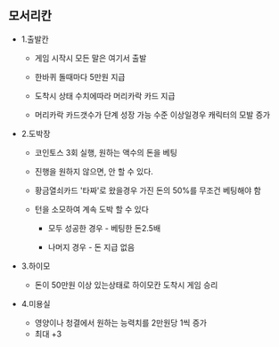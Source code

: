 ## 모서리칸

- 1.출발칸

  - 게임 시작시 모든 말은 여기서 출발

  - 한바퀴 돌때마다 5만원 지급

  - 도착시 상태 수치에따라 머리카락 카드 지급

  - 머리카락 카드갯수가 단계 성장 가능 수준 이상일경우 캐릭터의 모발 증가


- 2.도박장

  - 코인토스 3회 실행, 원하는 액수의 돈을 베팅

  - 진행을 원하지 않으면, 안 할 수 있다.  

  - 황금열쇠카드 '타짜'로 왔을경우 가진 돈의 50%를 무조건 베팅해야 함

  - 턴을 소모하여 계속 도박 할 수 있다

      - 모두 성공한 경우 - 베팅한 돈2.5배

      - 나머지  경우 - 돈 지급 없음

- 3.하이모

  - 돈이 50만원 이상 있는상태로 하이모칸 도착시 게임 승리


- 4.미용실
  - 영양이나 청결에서 원하는 능력치를 2만원당 1씩 증가
  - 최대 +3 

